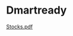 # Dmartready

[Stocks.pdf](https://github.com/pradeepsingroul/Dmartready/files/12063908/Stocks.pdf)
